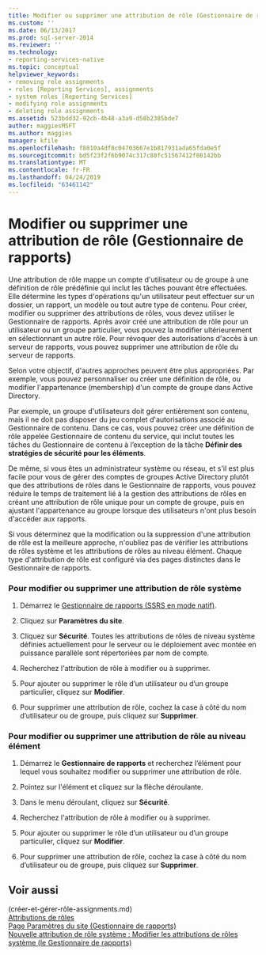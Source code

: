 ```yaml
---
title: Modifier ou supprimer une attribution de rôle (Gestionnaire de rapports) | Microsoft Docs
ms.custom: ''
ms.date: 06/13/2017
ms.prod: sql-server-2014
ms.reviewer: ''
ms.technology:
- reporting-services-native
ms.topic: conceptual
helpviewer_keywords:
- removing role assignments
- roles [Reporting Services], assignments
- system roles [Reporting Services]
- modifying role assignments
- deleting role assignments
ms.assetid: 523bdd32-92cb-4b48-a3a9-d58b2385bde7
author: maggiesMSFT
ms.author: maggies
manager: kfile
ms.openlocfilehash: f8810a4df8c04703667e1b817931ada65fda0e5f
ms.sourcegitcommit: bd5f23f2f6b9074c317c88fc51567412f08142bb
ms.translationtype: MT
ms.contentlocale: fr-FR
ms.lasthandoff: 04/24/2019
ms.locfileid: "63461142"
---
```

# <a name="modify-or-delete-a-role-assignment-report-manager"></a>Modifier ou supprimer une attribution de rôle (Gestionnaire de rapports)
  Une attribution de rôle mappe un compte d'utilisateur ou de groupe à une définition de rôle prédéfinie qui inclut les tâches pouvant être effectuées. Elle détermine les types d'opérations qu'un utilisateur peut effectuer sur un dossier, un rapport, un modèle ou tout autre type de contenu. Pour créer, modifier ou supprimer des attributions de rôles, vous devez utiliser le Gestionnaire de rapports. Après avoir créé une attribution de rôle pour un utilisateur ou un groupe particulier, vous pouvez la modifier ultérieurement en sélectionnant un autre rôle. Pour révoquer des autorisations d'accès à un serveur de rapports, vous pouvez supprimer une attribution de rôle du serveur de rapports.  
  
 Selon votre objectif, d'autres approches peuvent être plus appropriées. Par exemple, vous pouvez personnaliser ou créer une définition de rôle, ou modifier l'appartenance (membership) d'un compte de groupe dans Active Directory.  
  
 Par exemple, un groupe d'utilisateurs doit gérer entièrement son contenu, mais il ne doit pas disposer du jeu complet d'autorisations associé au Gestionnaire de contenu. Dans ce cas, vous pouvez créer une définition de rôle appelée Gestionnaire de contenu du service, qui inclut toutes les tâches du Gestionnaire de contenu à l’exception de la tâche **Définir des stratégies de sécurité pour les éléments**.  
  
 De même, si vous êtes un administrateur système ou réseau, et s'il est plus facile pour vous de gérer des comptes de groupes Active Directory plutôt que des attributions de rôles dans le Gestionnaire de rapports, vous pouvez réduire le temps de traitement lié à la gestion des attributions de rôles en créant une attribution de rôle unique pour un compte de groupe, puis en ajustant l'appartenance au groupe lorsque des utilisateurs n'ont plus besoin d'accéder aux rapports.  
  
 Si vous déterminez que la modification ou la suppression d'une attribution de rôle est la meilleure approche, n'oubliez pas de vérifier les attributions de rôles système et les attributions de rôles au niveau élément. Chaque type d'attribution de rôle est configuré via des pages distinctes dans le Gestionnaire de rapports.  
  
### <a name="to-modify-or-delete-a-system-role-assignment"></a>Pour modifier ou supprimer une attribution de rôle système  
  
1.  Démarrez le [Gestionnaire de rapports &#40;SSRS en mode natif&#41;](../report-manager-ssrs-native-mode.md).  
  
2.  Cliquez sur **Paramètres du site**.  
  
3.  Cliquez sur **Sécurité**. Toutes les attributions de rôles de niveau système définies actuellement pour le serveur ou le déploiement avec montée en puissance parallèle sont répertoriées par nom de compte.  
  
4.  Recherchez l'attribution de rôle à modifier ou à supprimer.  
  
5.  Pour ajouter ou supprimer le rôle d’un utilisateur ou d’un groupe particulier, cliquez sur **Modifier**.  
  
6.  Pour supprimer une attribution de rôle, cochez la case à côté du nom d’utilisateur ou de groupe, puis cliquez sur **Supprimer**.  
  
### <a name="to-modify-or-delete-an-item-role-assignment"></a>Pour modifier ou supprimer une attribution de rôle au niveau élément  
  
1.  Démarrez le **Gestionnaire de rapports** et recherchez l’élément pour lequel vous souhaitez modifier ou supprimer une attribution de rôle.  
  
2.  Pointez sur l'élément et cliquez sur la flèche déroulante.  
  
3.  Dans le menu déroulant, cliquez sur **Sécurité**.  
  
4.  Recherchez l'attribution de rôle à modifier ou à supprimer.  
  
5.  Pour ajouter ou supprimer le rôle d’un utilisateur ou d’un groupe particulier, cliquez sur **Modifier**.  
  
6.  Pour supprimer une attribution de rôle, cochez la case à côté du nom d’utilisateur ou de groupe, puis cliquez sur **Supprimer**.  
  
## <a name="see-also"></a>Voir aussi  
 (créer-et-gérer-rôle-assignments.md)   
 [Attributions de rôles](role-assignments.md)   
 [Page Paramètres du site &#40;Gestionnaire de rapports&#41;](../site-settings-page-report-manager.md)   
 [Nouvelle attribution de rôle système : Modifier les attributions de rôles système &#40;le Gestionnaire de rapports&#41;](../new-system-role-assignments-edit-system-role-assignments-page-report-manager.md)  
  
  
